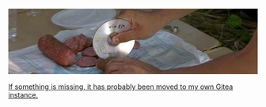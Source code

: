 ![](winxp.jpg)

[If something is missing, it has probably been moved to my own Gitea instance.](https://git.flash.moe/explore/repos)
